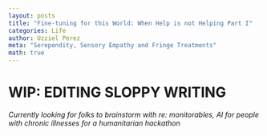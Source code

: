 ```yaml
---
layout: posts
title: "Fine-tuning for this World: When Help is not Helping Part I"
categories: Life
author: Uzziel Perez
meta: "Serependity, Sensory Empathy and Fringe Treatments"
math: true
---
```



# WIP: EDITING SLOPPY WRITING

*Currently looking for folks to brainstorm with re: monitorables, AI for people with chronic illnesses for a humanitarian hackathon*
